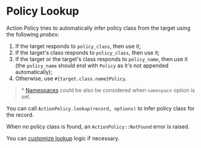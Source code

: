 # Policy Lookup

Action Policy tries to automatically infer policy class from the target using the following _probes_:

1. If the target responds to `policy_class`, then use it;
2. If the target's class responds to `policy_class`, then use it;
3. If the target or the target's class responds to `policy_name`, then use it (the `policy_name` should end with `Policy` as it's not appended automatically);
4. Otherwise, use `#{target.class.name}Policy`.

> \* [Namespaces](namespaces.md) could be also be considered when `namespace` option is set.

You can call `ActionPolicy.lookup(record, options)` to infer policy class for the record.

When no policy class is found, an `ActionPolicy::NotFound` error is raised.

You can [customize lookup](custom_lookup_chain.md) logic if necessary.

